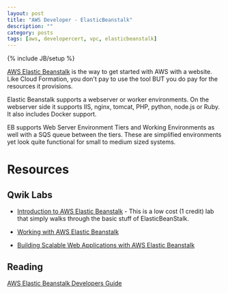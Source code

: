 ```yaml
---
layout: post
title: "AWS Developer - ElasticBeanstalk"
description: ""
category: posts
tags: [aws, developercert, vpc, elasticbeanstalk]
---
```

{% include JB/setup %}

[AWS Elastic Beanstalk](https://aws.amazon.com/elasticbeanstalk/) is the way to get started with AWS with a website. Like Cloud Formation, you don't pay to use the tool BUT you do pay for the resources it provisions.

Elastic Beanstalk supports a webserver or worker environments. On the webserver side it supports IIS, nginx, tomcat, PHP, python, node.js or Ruby. It also includes Docker support.

EB supports Web Server Environment Tiers and Working Environments as well with a SQS queue between the tiers. These are simplified environments yet look quite functional for small to medium sized systems.

# Resources

## Qwik Labs

* [Introduction to AWS Elastic Beanstalk](https://qwiklabs.com/focuses/2935) - This is a low cost (1 credit) lab that simply walks through the basic stuff of ElasticBeanStalk.

* [Working with AWS Elastic Beanstalk](https://qwiklabs.com/focuses/2559)

* [Building Scalable Web Applications with AWS Elastic Beanstalk](https://qwiklabs.com/focuses/2597)

## Reading
[AWS Elastic Beanstalk Developers Guide](http://docs.aws.amazon.com/elasticbeanstalk/latest/dg/Welcome.html)